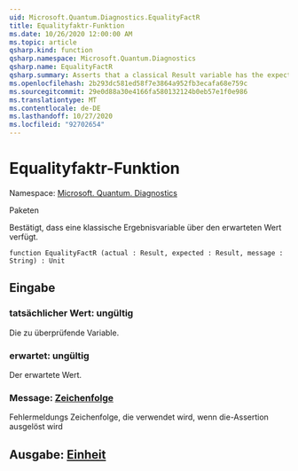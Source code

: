 ```yaml
---
uid: Microsoft.Quantum.Diagnostics.EqualityFactR
title: Equalityfaktr-Funktion
ms.date: 10/26/2020 12:00:00 AM
ms.topic: article
qsharp.kind: function
qsharp.namespace: Microsoft.Quantum.Diagnostics
qsharp.name: EqualityFactR
qsharp.summary: Asserts that a classical Result variable has the expected value.
ms.openlocfilehash: 2b293dc581ed58f7e3864a952fb3ecafa68e759c
ms.sourcegitcommit: 29e0d88a30e4166fa580132124b0eb57e1f0e986
ms.translationtype: MT
ms.contentlocale: de-DE
ms.lasthandoff: 10/27/2020
ms.locfileid: "92702654"
---
```

# <a name="equalityfactr-function"></a>Equalityfaktr-Funktion

Namespace: [Microsoft. Quantum. Diagnostics](xref:Microsoft.Quantum.Diagnostics)

Paketen [](https://nuget.org/packages/)


Bestätigt, dass eine klassische Ergebnisvariable über den erwarteten Wert verfügt.

```qsharp
function EqualityFactR (actual : Result, expected : Result, message : String) : Unit
```


## <a name="input"></a>Eingabe

### <a name="actual--__invalidresult__"></a>tatsächlicher Wert: __ungültig <Result>__

Die zu überprüfende Variable.


### <a name="expected--__invalidresult__"></a>erwartet: __ungültig <Result>__

Der erwartete Wert.


### <a name="message--string"></a>Message: [Zeichenfolge](xref:microsoft.quantum.lang-ref.string)

Fehlermeldungs Zeichenfolge, die verwendet wird, wenn die-Assertion ausgelöst wird



## <a name="output--unit"></a>Ausgabe: [Einheit](xref:microsoft.quantum.lang-ref.unit)

